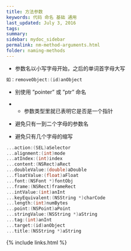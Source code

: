 ```yaml
---
title: 方法参数
keywords: 代码 命名 基础 通用
last_updated: July 3, 2016
tags:
summary:
sidebar: mydoc_sidebar
permalink: nm-method-arguments.html
folder: naming-methods
---
```



- 参数名以小写字母开始，之后的单词首字母大写

```objective-c
如：removeObject:(id)anObject
```

- 别使用 ”pointer” 或 ”ptr” 命名

- - 参数类型里就已表明它是否是一个指针

- 避免只有一到二个字母的参数名

- 避免只有几个字母的缩写

```objective-c
...action:(SEL)aSelector
...alignment:(int)mode
...atIndex:(int)index
...content:(NSRect)aRect
...doubleValue:(double)aDouble
...floatValue:(float)aFloat
...font:(NSFont *)fontObj  
...frame:(NSRect)frameRect
...intValue:(int)anInt
...keyEquivalent:(NSString *)charCode
...length:(int)numBytes
...point:(NSPoint)aPoint
...stringValue:(NSString *)aString
...tag:(int)anInt
...target:(id)anObject
...title:(NSString *)aString
```



{% include links.html %}
